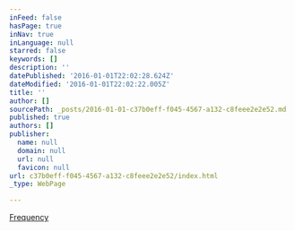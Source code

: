 ```yaml
---
inFeed: false
hasPage: true
inNav: true
inLanguage: null
starred: false
keywords: []
description: ''
datePublished: '2016-01-01T22:02:28.624Z'
dateModified: '2016-01-01T22:02:22.005Z'
title: ''
author: []
sourcePath: _posts/2016-01-01-c37b0eff-f045-4567-a132-c8feee2e2e52.md
published: true
authors: []
publisher:
  name: null
  domain: null
  url: null
  favicon: null
url: c37b0eff-f045-4567-a132-c8feee2e2e52/index.html
_type: WebPage

---
```

[Frequency][0]

[0]: https://forms.zohopublic.com/teddy/form/NewClients/formperma/5bBEB30A258587F51EB1D64H4